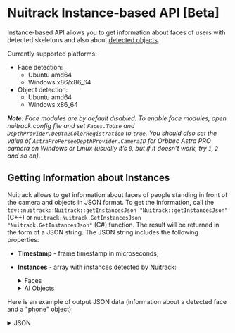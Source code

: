# Nuitrack Instance-based API [Beta]

Instance-based API allows you to get information about faces of users with detected skeletons and also about [detected objects](Nuitrack_AI.md#ai-object-detection).

Currently supported platforms:
* Face detection: 
	* Ubuntu amd64
	* Windows x86/x86_64
* Object detection:
	* Ubuntu amd64
	* Windows x86_64

_**Note**: Face modules are by default disabled. To enable face modules, open *nuitrack.config* file and set ```Faces.ToUse``` and ```DepthProvider.Depth2ColorRegistration``` to `true`. You should also set the value of `AstraProPerseeDepthProvider.CameraID` for Orbbec Astra PRO camera on Windows or Linux (usually it’s `0`, but if it doesn’t work, try `1`, `2` and so on)._

## Getting Information about Instances

Nuitrack allows to get information about faces of people standing in front of the camera and objects in JSON format. To get the information, call the ```tdv::nuitrack::Nuitrack::getInstancesJson "Nuitrack::getInstancesJson"``` (C++) or ```nuitrack.Nuitrack.GetInstancesJson "Nuitrack.GetInstancesJson"``` (C#) function. The result will be returned in the form of a JSON string.
The JSON string includes the following properties:

* **Timestamp** - frame timestamp in microseconds;
* **Instances** - array with instances detected by Nuitrack:  
  <details>
  <Summary>Faces</Summary>

  * **id** - identifier of an instance, corresponds to user segment id;
  * **class** - class of an instance;
  * **face** - characteristics of a detected person’s face:  
    * **rectangle** - normalized screen coordinates of a face rectangle in the image:  
      * **left** - X coordinate of the upper-left corner of the rectangle;  
      * **top** - Y coordinate of the upper-left corner of the rectangle;  
      * **width** - rectangle width;  
      * **height** - rectangle height;  
    * **landmark** - facial landmarks. The *singlelbf* set of anthropometric points is used (31 points). Normalized coordinates of each point from the set are returned.     
    * **left_eye** - normalized coordinates of the center of a person’s left eye;
    * **right_eye** - normalized coordinates of the center of a person’s right eye;
    * **angles** - face orientation angles in degrees:
      * **yaw** - yaw angle;
      * **pitch** - pitch angle;
      * **roll** - roll angle;
    * **emotions** - emotion scores for a person’s face. Confidence degree for each emotion is returned as a positive real number in the range of [0; 1]. *Values*: `neutral | angry | happy | surprise`
    * **age** - estimated age of a person:
      * **type** - age group of a person depending on his/her age. <i>Values</i>: `kid | young | adult | senior`
      * **years** - estimated age of a person, returned as a real positive number.
    * **gender** - estimated gender of a person. <i>Values</i>: `male | female`
    
    <p align="center">
    <img width="300" src="img/singlelbf.png"><br>
    <b>Singlelbf set of points</b><br>
    </p>
  
  </details>

  <details>
  <Summary>AI Objects</Summary>

  * **id** - identifier of an instance, corresponds to object ID;
  * **class** - class of an object (values: `bottle | cigarette | phone | laptop | bag | book`);
  * **score** - confidence score of an object;
  * **bbox** - coordinates of an object bounding box (a positive real number in the range of [0; 1]):
    * **left** - X coordinate of the upper-left corner of the rectangle;
    * **top** - Y coordinate of the upper-left corner of the rectangle;
    * **width** - rectangle width;
    * **height** - rectangle height

  </details>

Here is an example of output JSON data (information about a detected face and a "phone" object):

<details>
<Summary>JSON</Summary>

```
{
    "Timestamp": "1598855990348343",
    "Instances":
    [
        {
            "id": "1",
            "class": "human",
            "face":
            {
                "rectangle":
                {
                    "left": "0.328125",
                    "top": "0.008333334",
                    "width": "0.31875",
                    "height": "0.4208333333333333"
                },
                "landmark":
                [
                    {
                        "x": "0.4263304",
                        "y": "0.1120703"
                    },
                    ...
                    {
                        "x": "0.4574016",
                        "y": "0.1485224"
                    },
                    {
                        "x": "0.5318047",
                        "y": "0.1858454"
                    }
                ],
                "left_eye":
                {
                    "x": "0.4574016",
                    "y": "0.1485224"
                },
                "right_eye":
                {
                    "x": "0.5318047",
                    "y": "0.1858454"
                },
                "angles":
                {
                    "yaw": "10.45415",
                    "pitch": "-15.17794",
                    "roll": "21.27661"
                },
                "emotions":
                {
                    "angry": "0.5808502",
                    "neutral": "0.3572008",
                    "surprise": "0.05123258",
                    "happy": "0.01071637"
                },
                "age":
                {
                    "type": "young",
                    "years": "26.7231330871582"
                },
                "gender": "male"
            }
        },
        {
            "id": "101",
            "class": "phone",
            "score": "0.999768794",
            "bbox":
            {
                "left": "0.7082358",
                "top": "0.199744061",
                "width": "0.131423324",
                "height": "0.297339976"
            }
        }
    ]
}
```

</details>
